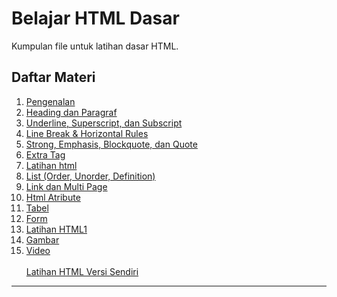 # Belajar HTML Dasar

Kumpulan file untuk latihan dasar HTML.

## Daftar Materi
1. [Pengenalan](Belajar%20HTML%20dasar/1.html)
2. [Heading dan Paragraf](Belajar%20HTML%20dasar/2.Heading%20Dan%20Paragraf.html)
3. [Underline, Superscript, dan Subscript](Belajar%20HTML%20dasar/3.Underline%20Superscript%20dan%20Subscript.html)
4. [Line Break & Horizontal Rules](Belajar%20HTML%20dasar/4.Line%20Break%20Horizontal%20Rules.html)
5. [Strong, Emphasis, Blockquote, dan Quote](Belajar%20HTML%20dasar/5.Strong,%20Emphasis%20,Blockquote,%20dan%20Quote.html)
6. [Extra Tag](Belajar%20HTML%20dasar/6.Extra%20Tag.html)
7. [Latihan html](Belajar%20HTML%20dasar/7.Latihan.html)
8. [List (Order, Unorder, Definition)](Belajar%20HTML%20dasar/8.%20list,order%20list,unorder%20list,definition%20list%20.html)
9. [Link dan Multi Page](Belajar%20HTML%20dasar/9.%20link%20dan%20multi%20page.html)
10. [Html Atribute](Belajar%20HTML%20dasar/10.html%20atribute.html)
11. [Tabel](Belajar%20HTML%20dasar/11.Tabel.html)
12. [Form](Belajar%20HTML%20dasar/12.form.html)
13. [Latihan HTML1](Belajar%20HTML%20dasar/13.Latihan%20html1/)
14. [Gambar](Belajar%20HTML%20dasar/14.Gambar/)
15. [Video](Belajar%20HTML%20dasar/15.Video/)
<br><br>[Latihan HTML Versi Sendiri](Belajar%20HTML%20dasar/Latihan%20html%20versi%20sendiri/)
****
